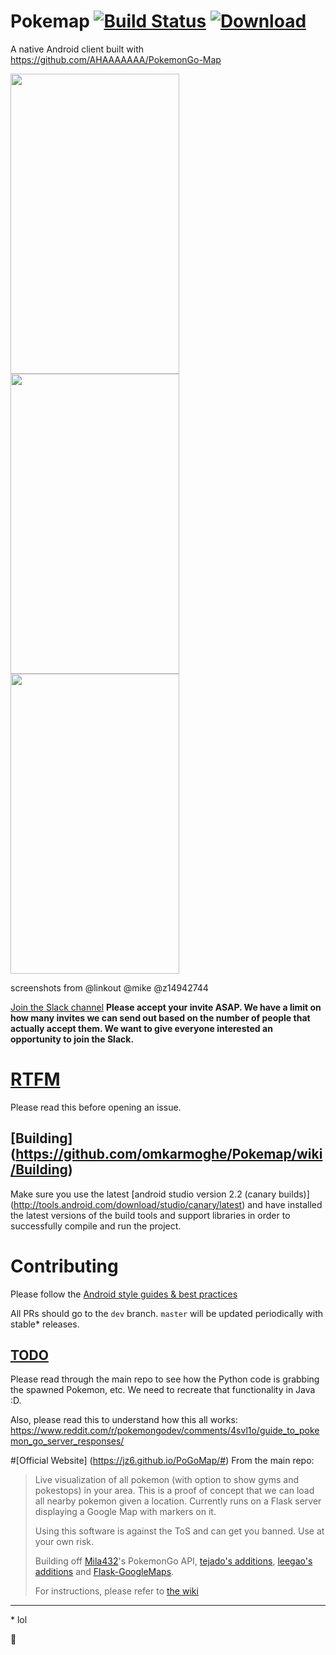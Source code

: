 # Pokemap [![Build Status](https://travis-ci.org/omkarmoghe/Pokemap.svg?branch=dev)](https://travis-ci.org/omkarmoghe/Pokemap) [![Download](https://img.shields.io/badge/download-latest-brightgreen.svg?style=flat-square)](https://github.com/omkarmoghe/Pokemap/releases)
A native Android client built with https://github.com/AHAAAAAAA/PokemonGo-Map

<img src="http://imgur.com/yMoVZBR.png" width="270" height="480"/>
<img src="http://imgur.com/B3S8XHg.png" width="270" height="480"/>
<img src="http://imgur.com/ttKW5YW.png" width="270" height="480"/>

screenshots from @linkout @mike @z14942744

[Join the Slack channel](https://github.com/omkarmoghe/Pokemap/issues/56) **Please accept your invite ASAP. We have a limit on how many invites we can send out based on the number of people that actually accept them. We want to give everyone interested an opportunity to join the Slack.**

# [RTFM](https://github.com/omkarmoghe/Pokemap/wiki)
Please read this before opening an issue.

## [Building] (https://github.com/omkarmoghe/Pokemap/wiki/Building)
Make sure you use the latest [android studio version 2.2 (canary builds)] (http://tools.android.com/download/studio/canary/latest) and have installed the latest versions of the build tools and support libraries in order to successfully compile and run the project. 

# Contributing
Please follow the [Android style guides & best practices](https://source.android.com/source/code-style.html)

All PRs should go to the `dev` branch. `master` will be updated periodically with stable* releases.</str>

## [TODO](https://slack-files.com/T1TQY34KE-F1TSY25UL-10400392c2)
Please read through the main repo to see how the Python code is grabbing the spawned Pokemon, etc. We need to recreate that functionality in Java :D.

Also, please read this to understand how this all works: https://www.reddit.com/r/pokemongodev/comments/4svl1o/guide_to_pokemon_go_server_responses/

#[Official Website] (https://jz6.github.io/PoGoMap/#)
From the main repo:
> Live visualization of all pokemon (with option to show gyms and pokestops) in your area. This is a proof of concept that we can load all nearby pokemon given a location. Currently runs on a Flask server displaying a Google Map with markers on it.
> 
> Using this software is against the ToS and can get you banned. Use at your own risk.
> 
> Building off [Mila432](https://github.com/Mila432/Pokemon_Go_API)'s PokemonGo API, [tejado's additions](https://github.com/tejado/pokemongo-api-demo), [leegao's additions](https://github.com/leegao/pokemongo-api-demo/tree/simulation) and [Flask-GoogleMaps](https://github.com/rochacbruno/Flask-GoogleMaps).
> 
> For instructions, please refer to [the wiki](https://github.com/AHAAAAAAA/PokemonGo-Map/wiki)  

---

\* lol

:pineapple:
